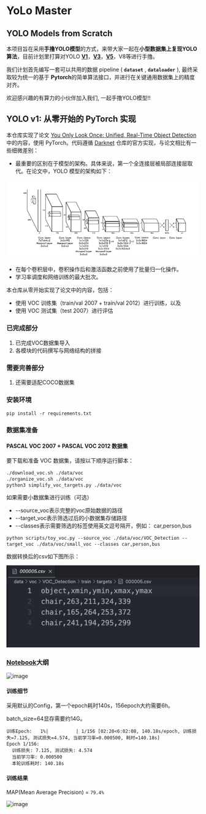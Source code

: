 # YoLo Master

## YOLO Models from Scratch

本项目旨在采用**手撸YOLO模型**的方式，来带大家一起在**小型数据集上复现YOLO算法**，目前计划里打算对YOLO [**V1**](../v1/YOLOv1.ipynb)，[**V3**](../v3/YOLOv3.ipynb)，[**V5**](../v5/YOLOv5.ipynb)，V8等进行手撸。

我们计划首先编写一套可以共用的数据 pipeline ( **`dataset`** , **`dataloader`** ), 最终采取较为统一的基于 **Pytorch**的简单算法接口，并进行在关键通用数据集上的精度对齐。

欢迎感兴趣的有算力的小伙伴加入我们, 一起手撸YOLO模型!!

## YOLO v1: 从零开始的 PyTorch 实现
本仓库实现了论文 [You Only Look Once: Unified, Real-Time Object Detection](https://arxiv.org/abs/1506.02640) 中的内容，使用 PyTorch。代码遵循 [Darknet](https://github.com/pjreddie/darknet) 仓库的官方实现，与论文相比有一些细微差别：

- 最重要的区别在于模型的架构。具体来说，第一个全连接层被局部连接层取代。在论文中，YOLO 模型的架构如下：
<p align="center" width="100%"> <img src="images/model_architecture.png"/> </p>

- 在每个卷积层中，卷积操作后和激活函数之前使用了批量归一化操作。
- 学习率调度和网络训练的最大批次。

本仓库从零开始实现了论文中的内容，包括：
+ 使用 VOC 训练集（train/val 2007 + train/val 2012）进行训练，以及
+ 使用 VOC 测试集（test 2007）进行评估

### 已完成部分
1. 已完成VOC数据集导入
2. 各模块的代码撰写与网络结构的拼接

### 需要完善部分
1. 还需要适配COCO数据集


### 安装环境
```
pip install -r requirements.txt
```


### 数据集准备
#### PASCAL VOC 2007 + PASCAL VOC 2012 数据集
要下载和准备 VOC 数据集，请按以下顺序运行脚本：


```
./download_voc.sh ./data/voc
./organize_voc.sh ./data/voc
python3 simplify_voc_targets.py ./data/voc
```


如果需要小数据集进行训练（可选）
- --source_voc表示完整的voc原始数据的路径
- --target_voc表示筛选过后的小数据集存储路径
- --classes表示需要筛选的标签使用英文逗号隔开，例如： car,person,bus
```
python scripts/toy_voc.py --source_voc ./data/voc/VOC_Detection --target_voc ./data/voc/small_voc --classes car,person,bus
```

数据转换后的csv如下图所示：

![](images/data.png)


### [Notebook](./yolov1.ipynb)大纲

![image](https://github.com/user-attachments/assets/d7141cd5-ba30-4ba6-9e71-b26db6dd524b)

#### 训练细节

采用默认的Config，第一个epoch耗时140s，156epoch大约需要6h。

batch_size=64显存需要约14G。

```
训练Epoch:   1%|          | 1/156 [02:20<6:02:08, 140.18s/epoch, 训练损失=7.125, 测试损失=4.574, 当前学习率=0.000500, 耗时=140.18s]
Epoch 1/156:
  训练损失: 7.125, 测试损失: 4.574
  当前学习率: 0.000500
  本轮训练耗时: 140.18s
```

#### 训练结果

MAP(Mean Average Precision) = `79.4%`

![image](https://github.com/user-attachments/assets/8b849673-d8a8-465b-9b04-6054d163e095)



